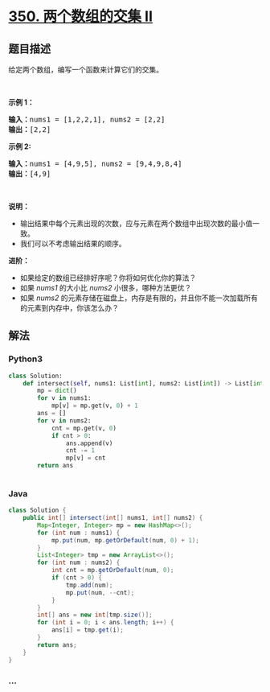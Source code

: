 # [350. 两个数组的交集 II](https://leetcode-cn.com/problems/intersection-of-two-arrays-ii)



## 题目描述

<!-- 这里写题目描述 -->

<p>给定两个数组，编写一个函数来计算它们的交集。</p>

<p>&nbsp;</p>

<p><strong>示例 1：</strong></p>

<pre><strong>输入：</strong>nums1 = [1,2,2,1], nums2 = [2,2]
<strong>输出：</strong>[2,2]
</pre>

<p><strong>示例 2:</strong></p>

<pre><strong>输入：</strong>nums1 = [4,9,5], nums2 = [9,4,9,8,4]
<strong>输出：</strong>[4,9]</pre>

<p>&nbsp;</p>

<p><strong>说明：</strong></p>

<ul>
	<li>输出结果中每个元素出现的次数，应与元素在两个数组中出现次数的最小值一致。</li>
	<li>我们可以不考虑输出结果的顺序。</li>
</ul>

<p><strong><strong>进阶</strong>：</strong></p>

<ul>
	<li>如果给定的数组已经排好序呢？你将如何优化你的算法？</li>
	<li>如果&nbsp;<em>nums1&nbsp;</em>的大小比&nbsp;<em>nums2&nbsp;</em>小很多，哪种方法更优？</li>
	<li>如果&nbsp;<em>nums2&nbsp;</em>的元素存储在磁盘上，内存是有限的，并且你不能一次加载所有的元素到内存中，你该怎么办？</li>
</ul>


## 解法

<!-- 这里可写通用的实现逻辑 -->

<!-- tabs:start -->

### **Python3**

<!-- 这里可写当前语言的特殊实现逻辑 -->

```python
class Solution:
    def intersect(self, nums1: List[int], nums2: List[int]) -> List[int]:
        mp = dict()
        for v in nums1:
            mp[v] = mp.get(v, 0) + 1
        ans = []
        for v in nums2:
            cnt = mp.get(v, 0)
            if cnt > 0:
                ans.append(v)
                cnt -= 1
                mp[v] = cnt
        return ans
                
```

### **Java**

<!-- 这里可写当前语言的特殊实现逻辑 -->

```java
class Solution {
    public int[] intersect(int[] nums1, int[] nums2) {
        Map<Integer, Integer> mp = new HashMap<>();
        for (int num : nums1) {
            mp.put(num, mp.getOrDefault(num, 0) + 1);
        }
        List<Integer> tmp = new ArrayList<>();
        for (int num : nums2) {
            int cnt = mp.getOrDefault(num, 0);
            if (cnt > 0) {
                tmp.add(num);
                mp.put(num, --cnt);
            } 
        }
        int[] ans = new int[tmp.size()];
        for (int i = 0; i < ans.length; i++) {
            ans[i] = tmp.get(i);
        }
        return ans;
    }
}
```

### **...**

```

```

<!-- tabs:end -->
